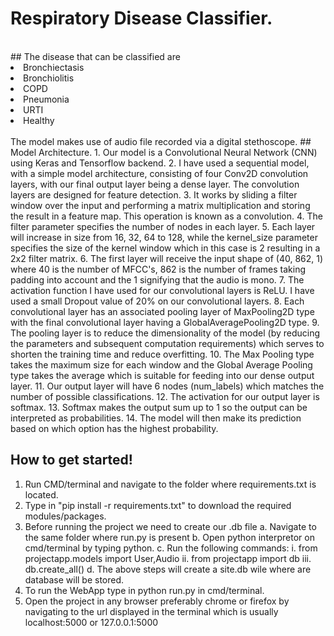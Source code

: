 # Respiratory Disease Classifier.
<br>
## The disease that can be classified are 
<li>Bronchiectasis </li>
<li>Bronchiolitis</li>
<li>COPD</li>
<li>Pneumonia</li>
<li>URTI</li>
<li>Healthy</li>
<br>
The model makes use of audio file recorded via a digital stethoscope.
## Model Architecture.
1. Our model is a Convolutional Neural Network (CNN) using Keras and Tensorflow backend.
2. I have used a sequential model, with a simple model architecture, consisting of four Conv2D convolution layers, with our final output layer being a dense layer.
The convolution layers are designed for feature detection. 
3. It works by sliding a filter window over the input and performing a matrix multiplication and storing the result in a feature map. This operation is known as a convolution.
4. The filter parameter specifies the number of nodes in each layer. 
5. Each layer will increase in size from 16, 32, 64 to 128, while the kernel_size parameter specifies the size of the kernel window which in this case is 2 resulting in a 2x2 filter matrix.
6. The first layer will receive the input shape of (40, 862, 1) where 40 is the number of MFCC's, 862 is the number of frames taking padding into account and the 1 signifying that the audio is mono.
7. The activation function I have used for our convolutional layers is ReLU. I have used a small Dropout value of 20% on our convolutional layers.
8. Each convolutional layer has an associated pooling layer of MaxPooling2D type with the final convolutional layer having a GlobalAveragePooling2D type. 
9. The pooling layer is to reduce the dimensionality of the model (by reducing the parameters and subsequent computation requirements) which serves to shorten the training time and reduce overfitting. 
10. The Max Pooling type takes the  maximum size for each window and the Global Average Pooling type takes the average which is suitable for feeding into our dense output layer.
11. Our output layer will have 6 nodes (num_labels) which matches the number of possible classifications. 
12. The activation for our output layer is softmax. 
13. Softmax makes the output sum up to 1 so the output can be interpreted as probabilities. 
14. The model will then make its prediction based on which option has the highest probability.

## How to get started!
1. Run CMD/terminal and navigate to the folder where requirements.txt is located.
2. Type in "pip install -r requirements.txt" to download the required modules/packages.
3. Before running the project we need to create our .db file
    a. Navigate to the same folder where run.py is present
    b. Open python interpretor on cmd/terminal by typing python.
    c. Run the following commands:
        i. from projectapp.models import User,Audio
        ii. from projectapp import db
        iii. db.create_all()
    d. The above steps will create a site.db wile where are database will be stored.
4. To run the WebApp type in python run.py in cmd/terminal.
5. Open the project in any browser preferably chrome or firefox by navigating to the url displayed in the terminal which is usually localhost:5000 or 127.0.0.1:5000
    
